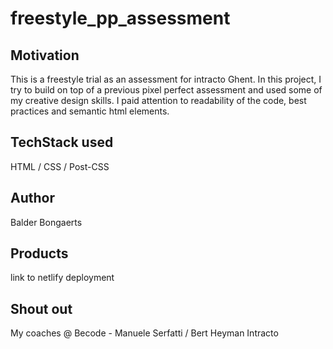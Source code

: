 # freestyle_pp_assessment

## Motivation
This is a freestyle trial as an assessment for intracto Ghent. In this project, I try to build on top of a previous 
pixel perfect assessment and used some of my creative design skills. I paid attention to readability of the code, 
best practices and semantic html elements.
## TechStack used
HTML / CSS / Post-CSS



## Author
Balder Bongaerts
## Products
link to netlify deployment

## Shout out
My coaches @ Becode - Manuele Serfatti / Bert Heyman
Intracto 